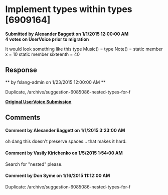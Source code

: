 # Implement types within types [6909164] #

**Submitted by Alexander Baggett on 1/1/2015 12:00:00 AM**  
**4 votes on UserVoice prior to migration**  

It would look something like this
type Music() =
type Note() =
static member x = 10
static member sixteenth = 40



## Response ##
** by fslang-admin on 1/23/2015 12:00:00 AM **

Duplicate, /archive/suggestion-6085086-nested-types-for-f


**[Original UserVoice Submission](https://fslang.uservoice.com/forums/245727-f-language/suggestions/6909164)**


## Comments ##


#### Comment by Alexander Baggett on 1/1/2015 3:23:00 AM ####
oh dang this doesn't preserve spaces... that makes it hard.


#### Comment by Vasily Kirichenko on 1/5/2015 1:54:00 AM ####
Search for "nested" please.


#### Comment by Don Syme on 1/16/2015 11:12:00 AM ####
Duplicate: /archive/suggestion-6085086-nested-types-for-f

